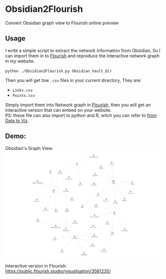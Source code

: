# Obsidian2Flourish
Convert Obsidian graph view to Flourish online preview
## Usage
I write a simple script to extract the network information from Obsidian,
So I can import them in to [Flourish](https://app.flourish.studio) and reproduce the interactive network graph in my website. 

`python ./Obsidian2Flourish.py Obsidian_Vault_Dir`

Then you will get tow `.csv` files in your current directory, They are:   
- `Links.csv`
- `Points.csv`

Simply import them into Network graph in [Flourish](https://app.flourish.studio), then you will get an interactive version that can embed on your website.   
PS: these file can also import to python and R, witch you can refer to [from Data to Viz](https://www.data-to-viz.com/#network).

## Demo:
Obsidian's Graph View:
![](img/demo_obsidian.png)

Interactive version in Flourish:   
https://public.flourish.studio/visualisation/3581235/

